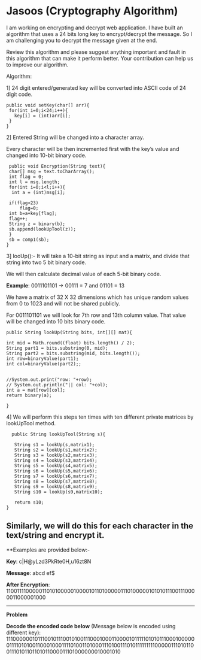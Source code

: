 # Jasoos (Cryptography Algorithm)

I am working on encrypting and decrypt web application. I have built an algorithm that uses a 24 bits long key to encrypt/decrypt the message. So I am challenging you to decrypt the message given at the end. 

Review this algorithm and please suggest anything important and fault in this algorithm that can make it perform better. Your contribution can help us to improve our algorithm. 

Algorithm:

1] 24 digit entered/generated key will be converted into ASCII code of 24 digit code.

    public void setKey(char[] arr){
     for(int i=0;i<24;i++){
       key[i] = (int)arr[i];
     } 
    }

2] Entered String will be changed into a character array.

Every character will be then incremented first with the key’s value and changed into 10-bit binary code.

     public void Encryption(String text){
     char[] msg = text.toCharArray();
     int flag = 0;
     int l = msg.length;
     for(int i=0;i<l;i++){
      int a = (int)msg[i];
      
     if(flag>23)
         flag=0;
     int b=a+key[flag];
     flag++;
     String z = binary(b);
     sb.append(lookUpTool(z));
     }
     sb = comp1(sb);
    }

3] looUp():-  It will take a 10-bit string as input and a matrix, and divide that string into two 5 bit binary code.

We will then calculate decimal value of each 5-bit binary code.

**Example**: 0011101101 -> 00111 = 7 and 01101 = 13

We have a matrix of 32 X 32 dimensions which has unique random values from 0 to 1023 and will not be shared publicly. 

For 0011101101 we will look for 7th row and 13th column value.
That value will be changed into 10 bits binary code.

    public String lookUp(String bits, int[][] mat){
    
    int mid = Math.round((float) bits.length() / 2);
    String part1 = bits.substring(0, mid);
    String part2 = bits.substring(mid, bits.length());
    int row=binaryValue(part1);
    int col=binaryValue(part2);;
    
   
    //System.out.print("row: "+row);
    // System.out.println("|| col: "+col);
    int a = mat[row][col];
    return binary(a);
    
    }

4] We will perform this steps ten times with ten different private matrices by lookUpTool method.

      public String lookUpTool(String s){
   
       String s1 = lookUp(s,matrix1);
       String s2 = lookUp(s1,matrix2);
       String s3 = lookUp(s2,matrix3);
       String s4 = lookUp(s3,matrix4);
       String s5 = lookUp(s4,matrix5);
       String s6 = lookUp(s5,matrix6);
       String s7 = lookUp(s6,matrix7);
       String s8 = lookUp(s7,matrix8);
       String s9 = lookUp(s8,matrix9);
       String s10 = lookUp(s9,matrix10);
       
       return s10;
    }

Similarly, we will do this for each character in the text/string and encrypt it.
--------------------------------------------------------------------------
**Examples are provided below:-

 **Key**: c|H@yLzd3PkRte0H,u16zt8N

**Message**: abcd ef$

**After Encryption**: 11001111000001101010000010000101101000001110100000101010111001110000011000001000

-------------------------------------------------------------------------------
**Problem**

**Decode the encoded code below** (Message below is encoded using different key): 111000000101110010111001010011100010001100001011111010101110001000000111101010011000100011110100110100011101001110101111111110000011101011001110101101101011000011101000000010001010

